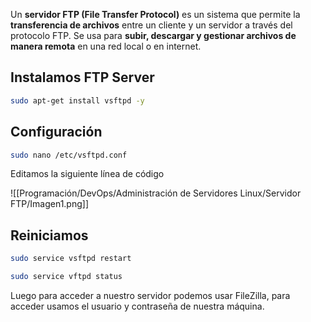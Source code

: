 Un **servidor FTP (File Transfer Protocol)** es un sistema que permite la **transferencia de archivos** entre un cliente y un servidor a través del protocolo FTP. Se usa para **subir, descargar y gestionar archivos de manera remota** en una red local o en internet.

## Instalamos FTP Server

```bash
sudo apt-get install vsftpd -y
```

## Configuración

```bash
sudo nano /etc/vsftpd.conf
```

Editamos la siguiente línea de código

![[Programación/DevOps/Administración de Servidores Linux/Servidor FTP/Imagen1.png]]

## Reiniciamos

```bash
sudo service vsftpd restart

sudo service vftpd status
```

Luego para acceder a nuestro servidor podemos usar FileZilla, para acceder usamos el usuario y contraseña de nuestra máquina.